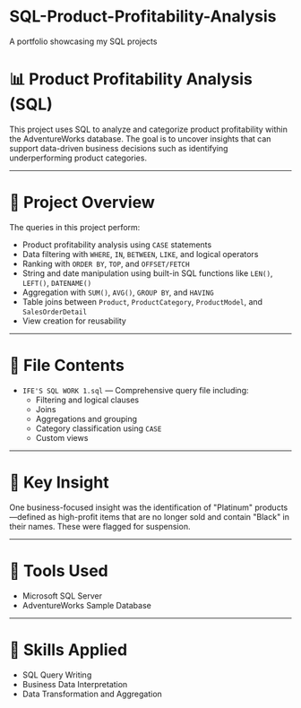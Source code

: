 # SQL-Product-Profitability-Analysis
A portfolio showcasing my SQL projects
# 📊 Product Profitability Analysis (SQL)

This project uses SQL to analyze and categorize product profitability within the AdventureWorks database. The goal is to uncover insights that can support data-driven business decisions such as identifying underperforming product categories.

---

# 🚀 Project Overview

The queries in this project perform:

- Product profitability analysis using `CASE` statements
- Data filtering with `WHERE`, `IN`, `BETWEEN`, `LIKE`, and logical operators
- Ranking with `ORDER BY`, `TOP`, and `OFFSET/FETCH`
- String and date manipulation using built-in SQL functions like `LEN()`, `LEFT()`, `DATENAME()`
- Aggregation with `SUM()`, `AVG()`, `GROUP BY`, and `HAVING`
- Table joins between `Product`, `ProductCategory`, `ProductModel`, and `SalesOrderDetail`
- View creation for reusability

---

# 📁 File Contents

- `IFE'S SQL WORK 1.sql` — Comprehensive query file including:
  - Filtering and logical clauses
  - Joins
  - Aggregations and grouping
  - Category classification using `CASE`
  - Custom views

---

# 📌 Key Insight

One business-focused insight was the identification of "Platinum" products—defined as high-profit items that are no longer sold and contain "Black" in their names. These were flagged for suspension.

---

# 🧰 Tools Used

- Microsoft SQL Server
- AdventureWorks Sample Database

---

# 🧠 Skills Applied

- SQL Query Writing
- Business Data Interpretation
- Data Transformation and Aggregation
